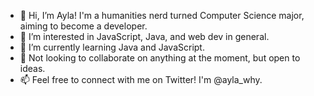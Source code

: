 - 👋 Hi, I’m Ayla! I'm a humanities nerd turned Computer Science major, aiming to become a developer.
- 👀 I’m interested in JavaScript, Java, and web dev in general.
- 🌱 I’m currently learning Java and JavaScript.
- 💞️ Not looking to collaborate on anything at the moment, but open to ideas. 
- 📫 Feel free to connect with me on Twitter! I'm @ayla_why.

<!---
aylawhy/aylawhy is a ✨ special ✨ repository because its `README.md` (this file) appears on your GitHub profile.
You can click the Preview link to take a look at your changes.
--->
